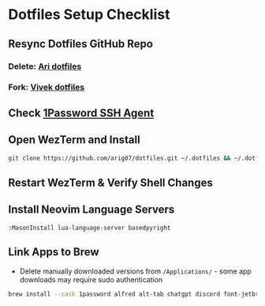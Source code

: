 # Dotfiles Setup Checklist

## Resync Dotfiles GitHub Repo

### Delete: [Ari dotfiles](https://github.com/arig07/dotfiles)

### Fork: [Vivek dotfiles](https://github.com/vivek-x-jha/dotfiles)

## Check [1Password SSH Agent](https://developer.1password.com/docs/ssh/get-started#step-3-turn-on-the-1password-ssh-agent)

## Open WezTerm and Install

```sh
git clone https://github.com/arig07/dotfiles.git ~/.dotfiles && ~/.dotfiles/.setup/bootstrap_arig07.sh
```

## Restart WezTerm & Verify Shell Changes

## Install Neovim Language Servers

```vim
:MasonInstall lua-language-server basedpyright
```

## Link Apps to Brew
- Delete manually downloaded versions from `/Applications/` - some app downloads may require sudo authentication

```sh
brew install --cask 1password alfred alt-tab chatgpt discord font-jetbrains-mono-nerd-font google-chrome hammerspoon iterm2 karabiner-elements postman skim spotify visual-studio-code vlc wezterm zoom
```
